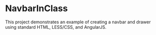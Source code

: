 # NavbarInClass
This project demonstrates an example of creating a navbar and drawer using standard HTML, LESS/CSS, and AngularJS.
